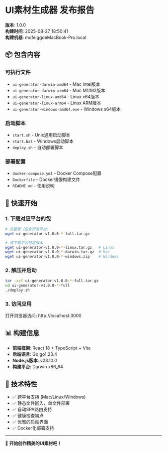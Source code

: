 # UI素材生成器 发布报告

**版本**: 1.0.0  
**构建时间**: 2025-08-27 18:50:41  
**构建机器**: mofeiggdeMacBook-Pro.local  

## 📦 包含内容

### 可执行文件
- `ui-generator-darwin-amd64` - Mac Intel版本
- `ui-generator-darwin-arm64` - Mac M1/M2版本  
- `ui-generator-linux-amd64` - Linux x64版本
- `ui-generator-linux-arm64` - Linux ARM版本
- `ui-generator-windows-amd64.exe` - Windows x64版本

### 启动脚本
- `start.sh` - Unix通用启动脚本
- `start.bat` - Windows启动脚本
- `deploy.sh` - 自动部署脚本

### 部署配置
- `docker-compose.yml` - Docker Compose配置
- `Dockerfile` - Docker镜像构建文件
- `README.md` - 使用说明

## 🚀 快速开始

### 1. 下载对应平台的包
```bash
# 完整版（包含所有平台）
wget ui-generator-v1.0.0-*-full.tar.gz

# 或下载平台特定版本
wget ui-generator-v1.0.0-*-linux.tar.gz   # Linux
wget ui-generator-v1.0.0-*-darwin.tar.gz  # Mac
wget ui-generator-v1.0.0-*-windows.zip    # Windows
```

### 2. 解压并启动
```bash
tar -xzf ui-generator-v1.0.0-*-full.tar.gz
cd ui-generator-v1.0.0-*-full
./deploy.sh
```

### 3. 访问应用
打开浏览器访问: http://localhost:3000

## 📊 构建信息

- **前端框架**: React 18 + TypeScript + Vite
- **后端语言**: Go go1.23.4
- **Node.js版本**: v23.10.0
- **构建平台**: Darwin x86_64

## 🔧 技术特性

- ✅ 跨平台支持 (Mac/Linux/Windows)
- ✅ 静态文件嵌入，单文件部署
- ✅ 自动SPA路由支持
- ✅ 健康检查端点
- ✅ 优雅的启动界面
- ✅ Docker化部署支持

---

🎨 **开始创作精美的UI素材吧！**
